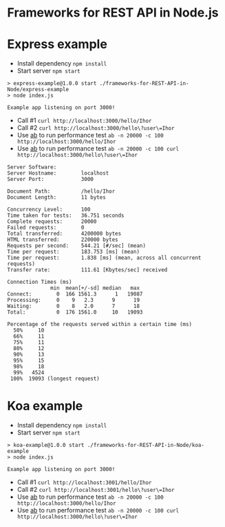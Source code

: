 # Frameworks for REST API in Node.js

# Express example

* Install dependency `npm install`
* Start server `npm start`

```
> express-example@1.0.0 start ./frameworks-for-REST-API-in-Node/express-example
> node index.js

Example app listening on port 3000!
```

* Call #1 `curl http://localhost:3000/hello/Ihor`
* Call #2 `curl http://localhost:3000/hello\?user\=Ihor`
* Use [ab](https://httpd.apache.org/docs/2.4/programs/ab.html) to run performance test `ab -n 20000 -c 100 http://localhost:3000/hello/Ihor`
* Use [ab](https://httpd.apache.org/docs/2.4/programs/ab.html) to run performance test `ab -n 20000 -c 100 curl http://localhost:3000/hello\?user\=Ihor`


```
Server Software:        
Server Hostname:        localhost
Server Port:            3000

Document Path:          /hello/Ihor
Document Length:        11 bytes

Concurrency Level:      100
Time taken for tests:   36.751 seconds
Complete requests:      20000
Failed requests:        0
Total transferred:      4200000 bytes
HTML transferred:       220000 bytes
Requests per second:    544.21 [#/sec] (mean)
Time per request:       183.753 [ms] (mean)
Time per request:       1.838 [ms] (mean, across all concurrent requests)
Transfer rate:          111.61 [Kbytes/sec] received

Connection Times (ms)
              min  mean[+/-sd] median   max
Connect:        0  166 1561.3      1   19087
Processing:     0    9   2.3      9      19
Waiting:        0    8   2.0      7      18
Total:          0  176 1561.0     10   19093

Percentage of the requests served within a certain time (ms)
  50%     10
  66%     11
  75%     11
  80%     12
  90%     13
  95%     15
  98%     18
  99%   4524
 100%  19093 (longest request)
```

# Koa example

* Install dependency `npm install`
* Start server `npm start`

```
> koa-example@1.0.0 start ./frameworks-for-REST-API-in-Node/koa-example
> node index.js

Example app listening on port 3000!
```

* Call #1 `curl http://localhost:3001/hello/Ihor`
* Call #2 `curl http://localhost:3001/hello\?user\=Ihor`
* Use [ab](https://httpd.apache.org/docs/2.4/programs/ab.html) to run performance test `ab -n 20000 -c 100 http://localhost:3000/hello/Ihor`
* Use [ab](https://httpd.apache.org/docs/2.4/programs/ab.html) to run performance test `ab -n 20000 -c 100 curl http://localhost:3000/hello\?user\=Ihor`

```

```
